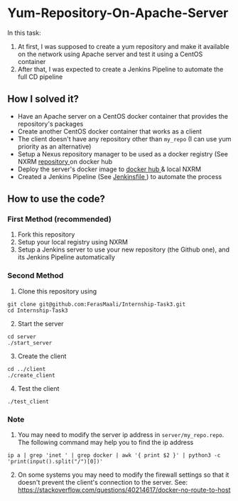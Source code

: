 # Yum-Repository-On-Apache-Server
In this task:
1. At first, I was supposed to create a yum repository and make it available on the network using Apache server and test it using a CentOS container
2. After that, I was expected to create a Jenkins Pipeline to automate the full CD pipeline

## How I solved it?
* Have an Apache server on a CentOS docker container that provides the repository's packages
* Create another CentOS docker container that works as a client
* The client doesn't have any repository other than `my_repo` (I can use yum priority as an alternative)
* Setup a Nexus repository manager to be used as a docker registry (See NXRM [ repository ]( https://hub.docker.com/r/sonatype/nexus3/ ) on docker hub
* Deploy the server's docker image to [ docker hub ]( https://hub.docker.com/r/sonatype/nexus3/ ) & local NXRM
* Created a Jenkins Pipeline (See [ Jenkinsfile ]( https://github.com/FerasMaali/Yum-Repository-On-Apache-Server/blob/master/Jenkinsfile )) to automate the process

## How to use the code?
### First Method (recommended)
1. Fork this repository
2. Setup your local registry using NXRM
3. Setup a Jenkins server to use your new repository (the Github one), and its Jenkins Pipeline automatically

### Second Method
1. Clone this repository using 
```
git clone git@github.com:FerasMaali/Internship-Task3.git
cd Internship-Task3
```

2. Start the server
```
cd server
./start_server
```

3. Create the client
```
cd ../client
./create_client
```

4. Test the client
```
./test_client
```

### Note
1. You may need to modify the server ip address in `server/my_repo.repo`. The following command may help you to find the ip address
```
ip a | grep 'inet ' | grep docker | awk '{ print $2 }' | python3 -c 'print(input().split("/")[0])'
```

2. On some systems you may need to modify the firewall settings so that it doesn't prevent the client's connection to the server. See: https://stackoverflow.com/questions/40214617/docker-no-route-to-host

